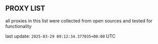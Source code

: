 ## PROXY LIST

all proxies in this list were collected from open sources and tested for functionality

last update: `2025-03-29 09:12:34.377035+00:00` UTC